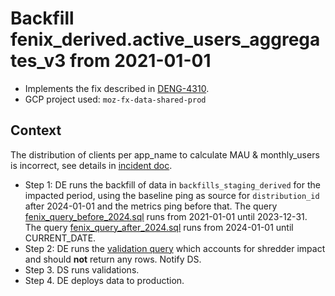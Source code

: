 # Backfill fenix_derived.active_users_aggregates_v3 from 2021-01-01
 
- Implements the fix described in [DENG-4310](https://mozilla-hub.atlassian.net/browse/DENG-4310).
- GCP project used:  `moz-fx-data-shared-prod`

## Context
The distribution of clients per app_name to calculate MAU & monthly_users is incorrect, see details in [incident doc](https://docs.google.com/document/d/1Maw_yJh7JPqZD2mw-Ub-ouZTrIq9nYQwbiKGH6GTfS4/edit?usp=sharing).

- Step 1: DE runs the backfill of data in `backfills_staging_derived` for the impacted period, using the baseline ping as source for `distribution_id` after 2024-01-01 and the metrics ping before that. The query [fenix_query_before_2024.sql](https://github.com/mozilla/bigquery-backfill/blob/DENG-4310_fix_fenix_backfill/backfill/2024-07-15-fenix_active_users_aggregates_v3/fenix_query_before_2024.sql) runs from 2021-01-01 until 2023-12-31. The query [fenix_query_after_2024.sql](https://github.com/mozilla/bigquery-backfill/blob/DENG-4310_fix_fenix_backfill/backfill/2024-07-15-fenix_active_users_aggregates_v3/fenix_query_after_2024.sql) runs from 2024-01-01 until CURRENT_DATE.
- Step 2: DE runs the [validation query](https://console.cloud.google.com/bigquery?ws=!1m7!1m6!12m5!1m3!1smozdata!2sus-central1!3s9ebf4e77-be0d-46de-b959-3a043353ceaf!2e1) which accounts for shredder impact and should **not** return any rows. Notify DS.
- Step 3. DS runs validations.
- Step 4. DE deploys data to production.
